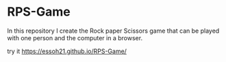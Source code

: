 # RPS-Game
In this repository I create the Rock paper Scissors game that can be played with one person and the computer in a browser.

try it  https://essoh21.github.io/RPS-Game/
